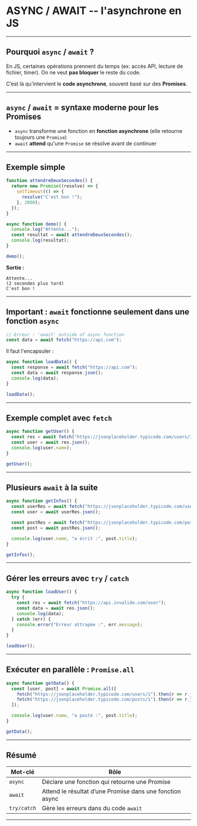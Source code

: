 # ASYNC / AWAIT -- l'asynchrone en JS
---

## Pourquoi `async` / `await` ?

En JS, certaines opérations prennent du temps (ex: accès API, lecture de fichier, timer).
On ne veut **pas bloquer** le reste du code.

C’est là qu’intervient le **code asynchrone**, souvent basé sur des **Promises**.

---

## `async` / `await` = syntaxe moderne pour les Promises

* `async` transforme une fonction en **fonction asynchrone** (elle retourne toujours une `Promise`)
* `await` **attend** qu'une `Promise` se résolve avant de continuer

---

## Exemple simple

```js
function attendreDeuxSecondes() {
  return new Promise((resolve) => {
    setTimeout(() => {
      resolve("C'est bon !");
    }, 2000);
  });
}

async function demo() {
  console.log("Attente...");
  const resultat = await attendreDeuxSecondes();
  console.log(resultat);
}

demo();
```

**Sortie :**

```
Attente...
(2 secondes plus tard)
C'est bon !
```

---

## Important : `await` fonctionne **seulement dans une fonction `async`**

```js
// Erreur : 'await' outside of async function
const data = await fetch("https://api.com");
```

Il faut l'encapsuler :

```js
async function loadData() {
  const response = await fetch("https://api.com");
  const data = await response.json();
  console.log(data);
}

loadData();
```

---

## Exemple complet avec `fetch`

```js
async function getUser() {
  const res = await fetch("https://jsonplaceholder.typicode.com/users/1");
  const user = await res.json();
  console.log(user.name);
}

getUser();
```

---

## Plusieurs `await` à la suite

```js
async function getInfos() {
  const userRes = await fetch("https://jsonplaceholder.typicode.com/users/1");
  const user = await userRes.json();

  const postRes = await fetch("https://jsonplaceholder.typicode.com/posts/1");
  const post = await postRes.json();

  console.log(user.name, "a écrit :", post.title);
}

getInfos();
```

---

## Gérer les erreurs avec `try` / `catch`

```js
async function loadUser() {
  try {
    const res = await fetch("https://api.invalide.com/user");
    const data = await res.json();
    console.log(data);
  } catch (err) {
    console.error("Erreur attrapée :", err.message);
  }
}

loadUser();
```

---

## Exécuter en parallèle : `Promise.all`

```js
async function getData() {
  const [user, post] = await Promise.all([
    fetch("https://jsonplaceholder.typicode.com/users/1").then(r => r.json()),
    fetch("https://jsonplaceholder.typicode.com/posts/1").then(r => r.json())
  ]);

  console.log(user.name, "a posté :", post.title);
}

getData();
```

---

## Résumé

| Mot-clé     | Rôle                                                     |
| ----------- | -------------------------------------------------------- |
| `async`     | Déclare une fonction qui retourne une Promise            |
| `await`     | Attend le résultat d’une Promise dans une fonction async |
| `try/catch` | Gère les erreurs dans du code `await`                    |

---
